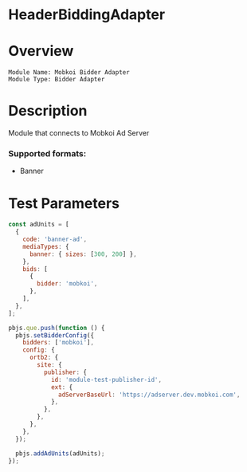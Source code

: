 # HeaderBiddingAdapter

# Overview

```
Module Name: Mobkoi Bidder Adapter
Module Type: Bidder Adapter
```

# Description

Module that connects to Mobkoi Ad Server

### Supported formats:
- Banner

# Test Parameters
```js
const adUnits = [
  {
    code: 'banner-ad',
    mediaTypes: {
      banner: { sizes: [300, 200] },
    },
    bids: [
      {
        bidder: 'mobkoi',
      },
    ],
  },
];

pbjs.que.push(function () {
  pbjs.setBidderConfig({
    bidders: ['mobkoi'],
    config: {
      ortb2: {
        site: {
          publisher: {
            id: 'module-test-publisher-id',
            ext: {
              adServerBaseUrl: 'https://adserver.dev.mobkoi.com',
            },
          },
        },
      },
    },
  });

  pbjs.addAdUnits(adUnits);
});
```
